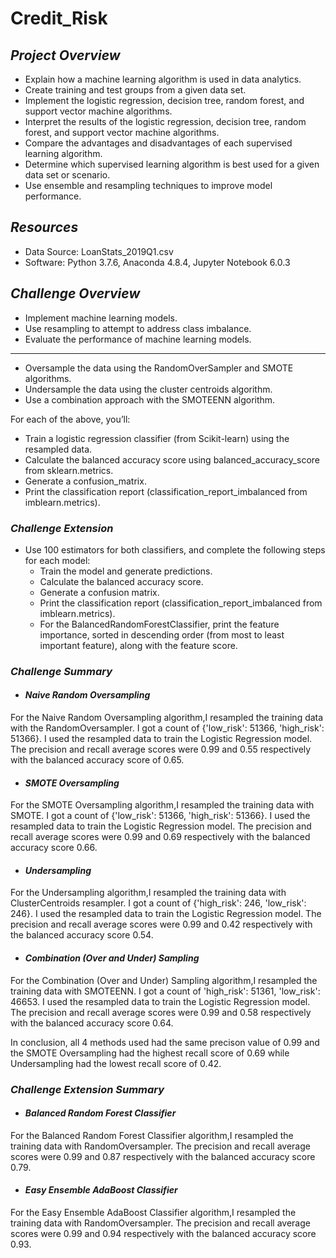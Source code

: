 # Credit_Risk

## ***Project Overview***

  * Explain how a machine learning algorithm is used in data analytics.
  * Create training and test groups from a given data set.
  * Implement the logistic regression, decision tree, random forest, and support vector machine algorithms.
  * Interpret the results of the logistic regression, decision tree, random forest, and support vector machine algorithms.
  * Compare the advantages and disadvantages of each supervised learning algorithm.
  * Determine which supervised learning algorithm is best used for a given data set or scenario.
  * Use ensemble and resampling techniques to improve model performance.
  
## ***Resources***
  
  * Data Source: LoanStats_2019Q1.csv
  * Software: Python 3.7.6, Anaconda 4.8.4, Jupyter Notebook 6.0.3
  
## ***Challenge Overview***
  
  * Implement machine learning models.
  * Use resampling to attempt to address class imbalance.
  * Evaluate the performance of machine learning models.
  
***
  * Oversample the data using the RandomOverSampler and SMOTE algorithms.
  * Undersample the data using the cluster centroids algorithm.
  * Use a combination approach with the SMOTEENN algorithm.

For each of the above, you’ll:

  * Train a logistic regression classifier (from Scikit-learn) using the resampled data.
  * Calculate the balanced accuracy score using balanced_accuracy_score from sklearn.metrics.
  * Generate a confusion_matrix.
  * Print the classification report (classification_report_imbalanced from imblearn.metrics).

### ***Challenge Extension***
* Use 100 estimators for both classifiers, and complete the following steps for each model:
  * Train the model and generate predictions.
  * Calculate the balanced accuracy score.
  * Generate a confusion matrix.
  * Print the classification report (classification_report_imbalanced from imblearn.metrics).
  * For the BalancedRandomForestClassifier, print the feature importance, sorted in descending order (from most to least important feature), along with the feature score.


### ***Challenge Summary***

* #### ***Naive Random Oversampling***

For the Naive Random Oversampling algorithm,I resampled the training data with the RandomOversampler. I got a count of {'low_risk': 51366, 'high_risk': 51366}. I used the resampled data to train the Logistic Regression model. The precision and recall average scores were 0.99 and 0.55 respectively with the balanced accuracy score of 0.65. 


* #### ***SMOTE Oversampling***

For the SMOTE Oversampling algorithm,I resampled the training data with SMOTE. I got a count of {'low_risk': 51366, 'high_risk': 51366}. I used the resampled data to train the Logistic Regression model. The precision and recall average scores were 0.99 and 0.69 respectively with the balanced accuracy score 0.66. 

* #### ***Undersampling***

For the Undersampling algorithm,I resampled the training data with ClusterCentroids resampler. I got a count of {'high_risk': 246, 'low_risk': 246}. I used the resampled data to train the Logistic Regression model. The precision and recall average scores were 0.99 and 0.42 respectively with the balanced accuracy score 0.54.

* #### ***Combination (Over and Under) Sampling***

For the Combination (Over and Under) Sampling algorithm,I resampled the training data with SMOTEENN. I got a count of 'high_risk': 51361, 'low_risk': 46653. I used the resampled data to train the Logistic Regression model. The precision and recall average scores were 0.99 and 0.58 respectively with the balanced accuracy score 0.64.

In conclusion, all 4 methods used had the same precison value of 0.99 and the SMOTE Oversampling had the highest recall score of 0.69 while Undersampling had the lowest recall score of 0.42.

### ***Challenge Extension Summary***

* #### ***Balanced Random Forest Classifier***

For the Balanced Random Forest Classifier algorithm,I resampled the training data with RandomOversampler. The precision and recall average scores were 0.99 and 0.87 respectively with the balanced accuracy score 0.79.

* #### ***Easy Ensemble AdaBoost Classifier***

For the Easy Ensemble AdaBoost Classifier algorithm,I resampled the training data with RandomOversampler. The precision and recall average scores were 0.99 and 0.94 respectively with the balanced accuracy score 0.93.
